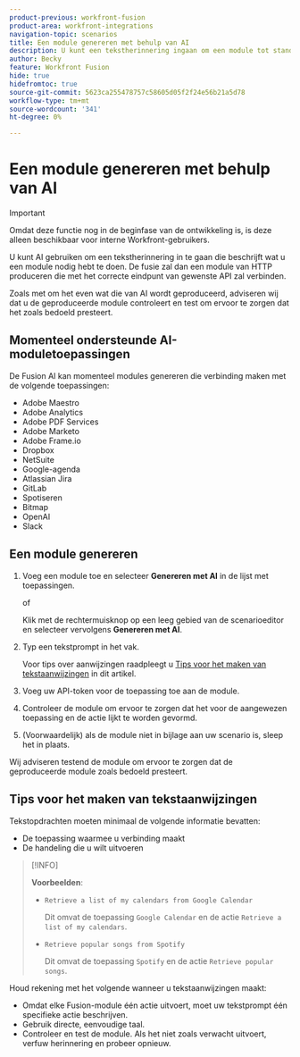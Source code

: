 ```yaml
---
product-previous: workfront-fusion
product-area: workfront-integrations
navigation-topic: scenarios
title: Een module genereren met behulp van AI
description: U kunt een tekstherinnering ingaan om een module tot stand te brengen van HTTP die aan de herinnering wordt gevormd.
author: Becky
feature: Workfront Fusion
hide: true
hidefromtoc: true
source-git-commit: 5623ca255478757c58605d05f2f24e56b21a5d78
workflow-type: tm+mt
source-wordcount: '341'
ht-degree: 0%

---
```


# Een module genereren met behulp van AI

<!--DO NOT DELETE - linked through CSH-->

>[!IMPORTANT]
>
>Omdat deze functie nog in de beginfase van de ontwikkeling is, is deze alleen beschikbaar voor interne Workfront-gebruikers.

U kunt AI gebruiken om een tekstherinnering in te gaan die beschrijft wat u een module nodig hebt te doen. De fusie zal dan een module van HTTP produceren die met het correcte eindpunt van gewenste API zal verbinden.

Zoals met om het even wat die van AI wordt geproduceerd, adviseren wij dat u de geproduceerde module controleert en test om ervoor te zorgen dat het zoals bedoeld presteert.

## Momenteel ondersteunde AI-moduletoepassingen

De Fusion AI kan momenteel modules genereren die verbinding maken met de volgende toepassingen:

* Adobe Maestro
* Adobe Analytics
* Adobe PDF Services
* Adobe Marketo
* Adobe Frame.io
* Dropbox
* NetSuite
* Google-agenda
* Atlassian Jira
* GitLab
* Spotiseren
* Bitmap
* OpenAI
* Slack

## Een module genereren

1. Voeg een module toe en selecteer **Genereren met AI** in de lijst met toepassingen.

   of

   Klik met de rechtermuisknop op een leeg gebied van de scenarioeditor en selecteer vervolgens **Genereren met AI**.
1. Typ een tekstprompt in het vak.

   Voor tips over aanwijzingen raadpleegt u [Tips voor het maken van tekstaanwijzingen](#tips-for-creating-text-prompts) in dit artikel.
1. Voeg uw API-token voor de toepassing toe aan de module.
1. Controleer de module om ervoor te zorgen dat het voor de aangewezen toepassing en de actie lijkt te worden gevormd.
1. (Voorwaardelijk) als de module niet in bijlage aan uw scenario is, sleep het in plaats.

Wij adviseren testend de module om ervoor te zorgen dat de geproduceerde module zoals bedoeld presteert.

## Tips voor het maken van tekstaanwijzingen

Tekstopdrachten moeten minimaal de volgende informatie bevatten:

* De toepassing waarmee u verbinding maakt
* De handeling die u wilt uitvoeren

>[!INFO]
>
>**Voorbeelden**:
>
>* `Retrieve a list of my calendars from Google Calendar`
>
>   Dit omvat de toepassing `Google Calendar` en de actie `Retrieve a list of my calendars`.
>
>* `Retrieve popular songs from Spotify`
>
>   Dit omvat de toepassing `Spotify` en de actie `Retrieve popular songs`.

Houd rekening met het volgende wanneer u tekstaanwijzingen maakt:

* Omdat elke Fusion-module één actie uitvoert, moet uw tekstprompt één specifieke actie beschrijven.
* Gebruik directe, eenvoudige taal.
* Controleer en test de module. Als het niet zoals verwacht uitvoert, verfuw herinnering en probeer opnieuw.



